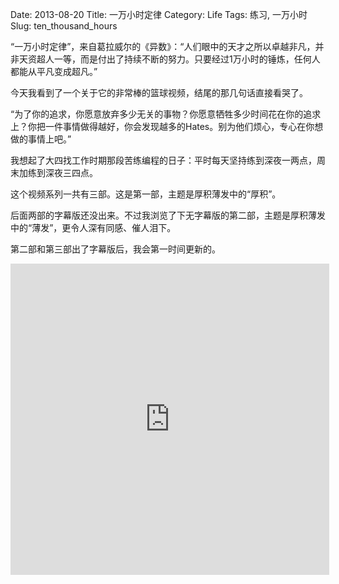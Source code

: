 Date: 2013-08-20
Title: 一万小时定律
Category: Life
Tags: 练习, 一万小时
Slug: ten_thousand_hours

“一万小时定律”，来自葛拉威尔的《异数》：“人们眼中的天才之所以卓越非凡，并非天资超人一等，而是付出了持续不断的努力。只要经过1万小时的锤炼，任何人都能从平凡变成超凡。”

今天我看到了一个关于它的非常棒的篮球视频，结尾的那几句话直接看哭了。

“为了你的追求，你愿意放弃多少无关的事物？你愿意牺牲多少时间花在你的追求上？你把一件事情做得越好，你会发现越多的Hates。别为他们烦心，专心在你想做的事情上吧。”

我想起了大四找工作时期那段苦练编程的日子：平时每天坚持练到深夜一两点，周末加练到深夜三四点。

这个视频系列一共有三部。这是第一部，主题是厚积薄发中的“厚积”。

后面两部的字幕版还没出来。不过我浏览了下无字幕版的第二部，主题是厚积薄发中的“薄发”，更令人深有同感、催人泪下。

第二部和第三部出了字幕版后，我会第一时间更新的。

<iframe height=498 width=510 src="http://player.youku.com/embed/XNTk4MjM1MDUy" frameborder=0 allowfullscreen></iframe>